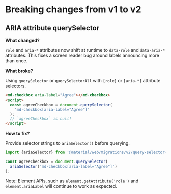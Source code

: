 # Breaking changes from v1 to v2

<!-- go/mwc-migrations-v2 -->

## ARIA attribute querySelector

**What changed?**

`role` and `aria-*` attributes now shift at runtime to `data-role` and
`data-aria-*` attributes. This fixes a screen reader bug around labels
announcing more than once.

**What broke?**

Using `querySelector` or `querySelectorAll` with `[role]` or `[aria-*]`
attribute selectors.

```html
<md-checkbox aria-label="Agree"></md-checkbox>
<script>
  const agreeCheckbox = document.querySelector(
    'md-checkbox[aria-label="Agree"]'
  );
  // `agreeCheckbox` is null!
</script>
```

**How to fix?**

Provide selector strings to `ariaSelector()` before querying.

```ts
import {ariaSelector} from '@material/web/migrations/v2/query-selector-aria';

const agreeCheckbox = document.querySelector(
  ariaSelector('md-checkbox[aria-label="Agree"]')
);
```

Note: Element APIs, such as `element.getAttribute('role')` and
`element.ariaLabel` will continue to work as expected.
